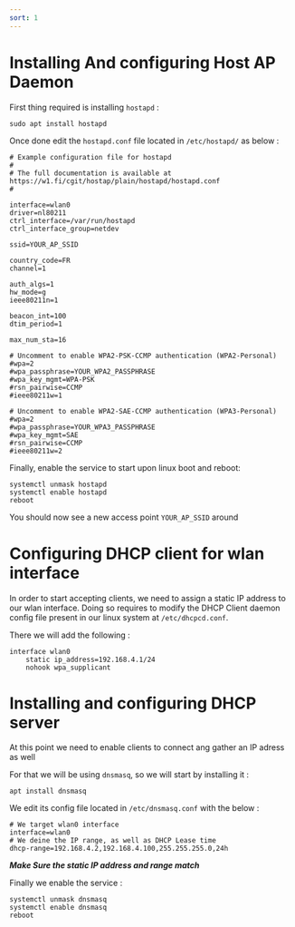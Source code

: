 ```yaml
---
sort: 1
---
```


# Installing And configuring Host AP Daemon

First thing required is installing `hostapd` :

``` console 
sudo apt install hostapd
```

Once done edit the `hostapd.conf` file located in `/etc/hostapd/` as below :

``` 
# Example configuration file for hostapd
#
# The full documentation is available at https://w1.fi/cgit/hostap/plain/hostapd/hostapd.conf
#

interface=wlan0
driver=nl80211
ctrl_interface=/var/run/hostapd
ctrl_interface_group=netdev

ssid=YOUR_AP_SSID

country_code=FR
channel=1

auth_algs=1
hw_mode=g
ieee80211n=1

beacon_int=100
dtim_period=1

max_num_sta=16

# Uncomment to enable WPA2-PSK-CCMP authentication (WPA2-Personal)
#wpa=2
#wpa_passphrase=YOUR_WPA2_PASSPHRASE
#wpa_key_mgmt=WPA-PSK
#rsn_pairwise=CCMP
#ieee80211w=1

# Uncomment to enable WPA2-SAE-CCMP authentication (WPA3-Personal)
#wpa=2
#wpa_passphrase=YOUR_WPA3_PASSPHRASE
#wpa_key_mgmt=SAE
#rsn_pairwise=CCMP
#ieee80211w=2
```

Finally, enable the service to start upon linux boot and reboot:

```console
systemctl unmask hostapd
systemctl enable hostapd
reboot
```

You should now see a new access point `YOUR_AP_SSID` around

# Configuring DHCP client for wlan interface

In order to start accepting clients, we need to assign a static IP address to our wlan interface. Doing so requires to modify the DHCP Client daemon config file present in our linux system at `/etc/dhcpcd.conf`.

There we will add the following :

```
interface wlan0
    static ip_address=192.168.4.1/24
    nohook wpa_supplicant
```

# Installing and configuring DHCP server

At this point we need to enable clients to connect ang gather an IP adress as well

For that we will be using `dnsmasq`, so we will start by installing it :

```console
apt install dnsmasq
```

We edit its config file located in `/etc/dnsmasq.conf` with the below :

```console
# We target wlan0 interface
interface=wlan0
# We deine the IP range, as well as DHCP Lease time
dhcp-range=192.168.4.2,192.168.4.100,255.255.255.0,24h
```

***Make Sure the static IP address and range match***

Finally we enable the service :

```console
systemctl unmask dnsmasq
systemctl enable dnsmasq
reboot
```

